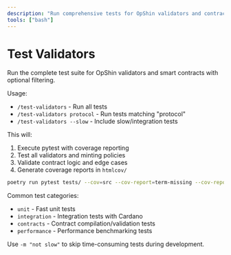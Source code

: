```yaml
---
description: "Run comprehensive tests for OpShin validators and contracts"
tools: ["bash"]
---
```


# Test Validators

Run the complete test suite for OpShin validators and smart contracts with optional filtering.

Usage:
- `/test-validators` - Run all tests
- `/test-validators protocol` - Run tests matching "protocol"
- `/test-validators --slow` - Include slow/integration tests

This will:
1. Execute pytest with coverage reporting
2. Test all validators and minting policies
3. Validate contract logic and edge cases
4. Generate coverage reports in `htmlcov/`

```bash
poetry run pytest tests/ --cov=src --cov-report=term-missing --cov-report=html ${ARGUMENTS:+-k "$ARGUMENTS"}
```

Common test categories:
- `unit` - Fast unit tests
- `integration` - Integration tests with Cardano
- `contracts` - Contract compilation/validation tests
- `performance` - Performance benchmarking tests

Use `-m "not slow"` to skip time-consuming tests during development.